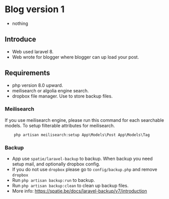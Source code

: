 # Blog version 1

- nothing

## Introduce

- Web used laravel 8.
- Web wrote for blogger where blogger can up load your post.

## Requirements

- php version 8.0 upward.
- meilisearch or algolia engine search.
- dropbox file manager. Use to store backup files.

### Meilisearch

If you use meilisearch engine, please run this command for each searchable models. To setup filterable attributes for meilisearch.

``` command
    php artisan meilisearch:setup App\Models\Post App\Models\Tag
```

### Backup

- App use `spatie/laravel-backup` to backup. When backup you need setup mail, and optionally dropbox config.
- If you do not use `dropbox` please go to `config/backup.php` and remove `dropbox`
- Run `php artisan backup:run` to backup.
- Run `php artisan backup:clean` to clean up backup files.
- More info: <https://spatie.be/docs/laravel-backup/v7/introduction>

